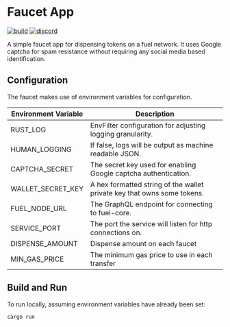 Faucet App
===
[![build](https://github.com/FuelLabs/faucet/actions/workflows/ci.yml/badge.svg)](https://github.com/FuelLabs/faucet/actions/workflows/ci.yml)
[![discord](https://img.shields.io/badge/chat%20on-discord-orange?&logo=discord&logoColor=ffffff&color=7389D8&labelColor=6A7EC2)](https://discord.gg/xfpK4Pe)

A simple faucet app for dispensing tokens on a fuel network. It uses Google captcha for spam resistance
without requiring any social media based identification.

## Configuration
The faucet makes use of environment variables for configuration.

| Environment Variable | Description                                                             |
|----------------------|-------------------------------------------------------------------------|
| RUST_LOG             | EnvFilter configuration for adjusting logging granularity.              |
| HUMAN_LOGGING        | If false, logs will be output as machine readable JSON.                 |
| CAPTCHA_SECRET       | The secret key used for enabling Google captcha authentication.         |
| WALLET_SECRET_KEY    | A hex formatted string of the wallet private key that owns some tokens. |
| FUEL_NODE_URL        | The GraphQL endpoint for connecting to fuel-core.                       |
| SERVICE_PORT         | The port the service will listen for http connections on.               |
| DISPENSE_AMOUNT      | Dispense amount on each faucet                                          |
| MIN_GAS_PRICE        | The minimum gas price to use in each transfer                           |

## Build and Run

To run locally, assuming environment variables have already been set:

```sh
cargo run
```

